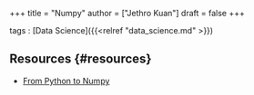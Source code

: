 +++
title = "Numpy"
author = ["Jethro Kuan"]
draft = false
+++

tags
: [Data Science]({{<relref "data_science.md" >}})

## Resources {#resources}

- [From Python to Numpy](https://www.labri.fr/perso/nrougier/from-python-to-numpy/)
